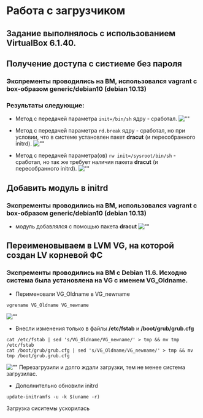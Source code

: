 # Работа с загрузчиком
## Задание выполнялось с использованием VirtualBox 6.1.40. 

## Получение доступа с систиеме без пароля
### Экспременты проводились на ВМ, использовался vagrant с box-образом generic/debian10 (debian 10.13)
### Результаты следующие:
- Метод с передачей параметра `init=/bin/sh` ядру - сработал.
![""]()

- Метод с передачей параметра `rd.break` ядру - сработал, но при условии, что в системе установлен пакет **dracut** (и пересобранного initrd).
![""]()

- Метод с передачей параметра(ов) `rw init=/sysroot/bin/sh` - сработал, но так же требует наличия пакета **dracut** (и пересобранного initrd).
![""]()

## Добавить модуль в initrd
### Экспременты проводились на ВМ, использовался vagrant с box-образом generic/debian10 (debian 10.13)
- модуль добавлялся с помощью пакета **dracut**
![""]()

## Переименовываем в LVM VG, на которой создан LV корневой ФС
### Экспременты проводились на ВМ c Debian 11.6. Исходно система была установлена на VG с именем VG_Oldname.

- Перименовали VG_Oldname в VG_newname
```
vgrename VG_Oldname VG_newname
```
![""]()

- Внесли изменения только в файлы **/etc/fstab** и **/boot/grub/grub.cfg**
```
cat /etc/fstab | sed 's/VG_Oldname/VG_newname/' > tmp && mv tmp /etc/fstab
cat /boot/grub/grub.cfg | sed 's/VG_Oldname/VG_newname/' > tmp && mv tmp /boot/grub.grub.cfg
```
![""]()
Перезагрузили и долго ждали загрузки, тем не менее система загрузилас.

- Дополнительно обновили initrd
```
update-initramfs -u -k $(uname -r)
```
Загрузка сиситемы ускорилась
